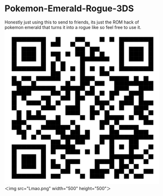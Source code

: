 # Pokemon-Emerald-Rogue-3DS
Honestly just using this to send to friends, its just the ROM hack of pokemon emerald that turns it into a rogue like so feel free to use it.
![QR](Lmao.png)
＜img src="Lmao.png" width="500" height="500"＞
